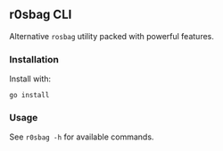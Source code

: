 ## r0sbag CLI

Alternative `rosbag` utility packed with powerful features.

### Installation

Install with:

```
go install
```

### Usage

See `r0sbag -h` for available commands.
